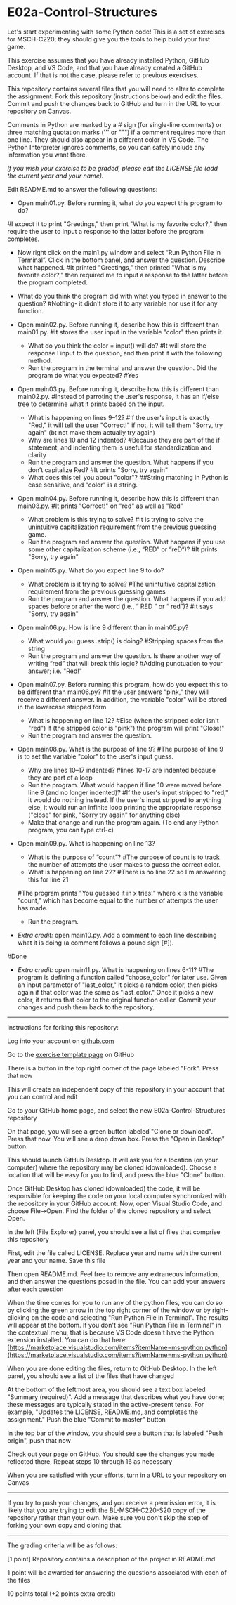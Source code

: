 
# E02a-Control-Structures

Let's start experimenting with some Python code! This is a set of exercises for MSCH-C220; they should give you the tools to help build your first game.
 
This exercise assumes that you have already installed Python, GitHub Desktop, and VS Code, and that you have already created a GitHub account. If that is not the case, please refer to previous exercises.

This repository contains several files that you will need to alter to complete the assignment. Fork this repository (instructions below) and edit the files. Commit and push the changes back to GitHub and turn in the URL to your repository on Canvas.

Comments in Python are marked by a # sign (for single-line comments) or three matching quotation marks (''' or """) if a comment requires more than one line. They should also appear in a different color in VS Code. The Python Interpreter ignores comments, so you can safely include any information you want there.

*If you wish your exercise to be graded, please edit the LICENSE file (add the current year and your name).*

Edit README.md to answer the following questions:

- Open main01.py. Before running it, what do you expect this program to do?

#I expect it to print "Greetings," then print "What is my favorite color?," then require the user to input a response to the latter before the program completes.
  - Now right click on the main1.py window and select “Run Python File in Terminal”. Click in the bottom panel, and answer the question. Describe what happened.
  #It printed "Greetings," then printed "What is my favorite color?," then required me to input a response to the latter before the program completed.
  - What do you think the program did with what you typed in answer to the question?
  #Nothing- it didn't store it to any variable nor use it for any function.
- Open main02.py. Before running it, describe how this is different than main01.py.
#It stores the user input in the variable "color" then prints it.
  - What do you think the color = input() will do?
  #It will store the response I input to the question, and then print it with the following method.
  - Run the program in the terminal and answer the question. Did the program do what you expected?
 #Yes
- Open main03.py. Before running it, describe how this is different than main02.py.
#Instead of parroting the user's response, it has an if/else tree to determine what it prints based on the input.
  - What is happening on lines 9–12?
  #If the user's input is exactly "Red," it will tell the user "Correct!" if not, it will tell them "Sorry, try again" (bt not make them actually try again)
  - Why are lines 10 and 12 indented?
  #Because they are part of the if statement, and indenting them is useful for standardization and clarity
  - Run the program and answer the question. What happens if you don’t capitalize Red?
 #It prints "Sorry, try again"
  - What does this tell you about "color"?
  ##String matching in Python is case sensitive, and "color" is a string.
- Open main04.py. Before running it, describe how this is different than main03.py.
#It prints "Correct!" on "red" as well as "Red"
  - What problem is this trying to solve?
 #It is trying to solve the unintuitive capitalization requirement from the previous guessing game.
  - Run the program and answer the question. What happens if you use some other capitalization scheme (i.e., “RED” or “reD“)?
 #It prints "Sorry, try again"
- Open main05.py. What do you expect line 9 to do?
  - What problem is it trying to solve?
 #The unintuitive capitalization requirement from the previous guessing games
  - Run the program and answer the question. What happens if you add spaces before or after the word (i.e., “ RED “ or “ red”)?
  #It says "Sorry, try again"
 - Open main06.py. How is line 9 different than in main05.py?
   - What would you guess .strip() is doing?
  #Stripping spaces from the string
   - Run the program and answer the question. Is there another way of writing “red” that will break this logic?
  #Adding punctuation to your answer; i.e. "Red!"
 - Open main07.py. Before running this program, how do you expect this to be different than main06.py?
 #If the user answers "pink," they will receive a different answer. In addition, the variable "color" will be stored in the lowercase stripped form
   - What is happening on line 12?
 #Else (when the stripped color isn't "red") if (the stripped color is "pink") the program will print "Close!"
   - Run the program and answer the question.
 - Open main08.py. What is the purpose of line 9?
 #The purpose of line 9 is to set the variable "color" to the user's input guess.
   - Why are lines 10–17 indented?
   #lines 10-17 are indented because they are part of a loop
   - Run the program. What would happen if line 10 were moved before line 9 (and no longer indented)?
   #If the user's input stripped to "red," it would do nothing instead. If the user's input stripped to anything else, it would run an infinite loop printing the appropriate response ("close" for pink, "Sorry try again" for anything else)
   - Make that change and run the program again. (To end any Python program, you can type ctrl-c)
 - Open main09.py. What is happening on line 13?
   - What is the purpose of “count”?
   #The purpose of count is to track the number of attempts the user makes to guess the correct color.
   - What is happening on line 22?
   #There is no line 22 so I'm answering this for line 21

   #The program prints "You guessed it in x tries!" where x is the variable "count," which has become equal to the number of attempts the user has made.
   - Run the program.
 - *Extra credit:* open main10.py. Add a comment to each line describing what it is doing (a comment follows a pound sign [#]).

 #Done

 - *Extra credit:* open main11.py. What is happening on lines 6-11?
  #The program is defining a function called "choose_color" for later use. Given an input parameter of "last_color," it picks a random color, then picks again if that color was the same as "last_color." Once it picks a new color, it returns that color to the original function caller.
Commit your changes and push them back to the repository.
 

---

Instructions for forking this repository:
 
Log into your account on [github.com](https://github.com)

Go to the [exercise template page](https://github.com/BL-MSCH-C220-S20/E02a-Control-Structures) on GitHub

There is a button in the top right corner of the page labeled "Fork". Press that now

This will create an independent copy of this repository in your account that you can control and edit

Go to your GitHub home page, and select the new E02a-Control-Structures repository

On that page, you will see a green button labeled "Clone or download". Press that now. You will see a drop down box. Press the "Open in Desktop" button.

This should launch GitHub Desktop. It will ask you for a location (on your computer) where the repository may be cloned (downloaded). Choose a location that will be easy for you to find, and press the blue "Clone" button.

Once GitHub Desktop has cloned (downloaded) the code, it will be responsible for keeping the code on your local computer synchronized with the repository in your GitHub account. Now, open Visual Studio Code, and choose File->Open. Find the folder of the cloned repository and select Open.

In the left (File Explorer) panel, you should see a list of files that comprise this repository

First, edit the file called LICENSE. Replace year and name with the current year and your name. Save this file

Then open README.md. Feel free to remove any extraneous information, and then answer the questions posed in the file. You can add your answers after each question

When the time comes for you to run any of the python files, you can do so by clicking the green arrow in the top right corner of the window or by right-clicking on the code and selecting "Run Python File in Terminal". The results will appear at the bottom. If you don't see "Run Python File in Terminal" in the contextual menu, that is because VS Code doesn't have the Python extension installed. You can do that here: [https://marketplace.visualstudio.com/items?itemName=ms-python.python](https://marketplace.visualstudio.com/items?itemName=ms-python.python)

When you are done editing the files, return to GitHub Desktop. In the left panel, you should see a list of the files that have changed

At the bottom of the leftmost area, you should see a text box labeled "Summary (required)". Add a message that describes what you have done; these messages are typically stated in the active-present tense. For example, "Updates the LICENSE, README.md, and completes the assignment." Push the blue "Commit to master" button

In the top bar of the window, you should see a button that is labeled "Push origin", push that now

Check out your page on GitHub. You should see the changes you made reflected there, Repeat steps 10 through 16 as necessary

When you are satisfied with your efforts, turn in a URL to your repository on Canvas

---
If you try to push your changes, and you receive a permission error, it is likely that you are trying to edit the BL-MSCH-C220-S20 copy of the repository rather than your own. Make sure you don't skip the step of forking your own copy and cloning that.

---

The grading criteria will be as follows:
 
[1 point] Repository contains a description of the project in README.md

1 point will be awarded for answering the questions associated with each of the files

10 points total (+2 points extra credit)
